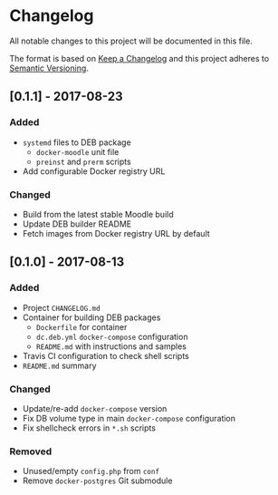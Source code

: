 # Changelog
All notable changes to this project will be documented in this file.

The format is based on [Keep a Changelog](http://keepachangelog.com/en/1.0.0/)
and this project adheres to [Semantic Versioning](http://semver.org/spec/v2.0.0.html).

## [0.1.1] - 2017-08-23
### Added
- `systemd` files to DEB package
  - `docker-moodle` unit file
  - `preinst` and `prerm` scripts
- Add configurable Docker registry URL

### Changed
- Build from the latest stable Moodle build
- Update DEB builder README
- Fetch images from Docker registry URL by default

## [0.1.0] - 2017-08-13
### Added
- Project `CHANGELOG.md`
- Container for building DEB packages
  - `Dockerfile` for container
  - `dc.deb.yml` `docker-compose` configuration
  - `README.md` with instructions and samples
- Travis CI configuration to check shell scripts
- `README.md` summary

### Changed
- Update/re-add `docker-compose` version
- Fix DB volume type in main `docker-compose` configuration
- Fix shellcheck errors in `*.sh` scripts

### Removed
- Unused/empty `config.php` from `conf`
- Remove `docker-postgres` Git submodule

